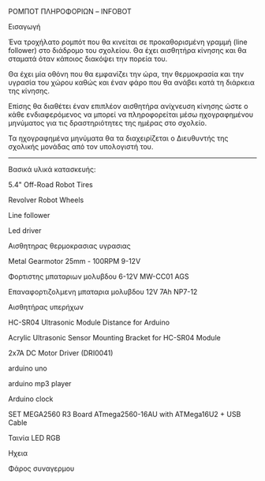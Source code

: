 ΡΟΜΠΟΤ ΠΛΗΡΟΦΟΡΙΩΝ – INFOBOT

Εισαγωγή

Ένα τροχήλατο ρομπότ που θα κινείται σε προκαθορισμένη γραμμή (line follower) στο διάδρομο του σχολείου. Θα έχει αισθητήρα κίνησης και θα σταματά όταν κάποιος διακόψει την πορεία του.

Θα έχει μία οθόνη που θα εμφανίζει την ώρα, την θερμοκρασία και την υγρασία του χώρου καθώς και έναν φάρο που θα ανάβει κατά τη διάρκεια της κίνησης.

Επίσης θα διαθέτει έναν επιπλέον αισθητήρα ανίχνευση κίνησης ώστε ο κάθε ενδιαφερόμενος να μπορεί να πληροφορείται μέσω ηχογραφημένου μηνύματος για τις δραστηριότητες της ημέρας στο σχολείο.

Τα ηχογραφημένα μηνύματα θα τα διαχειρίζεται ο Διευθυντής της σχολικής μονάδας από τον υπολογιστή του.

___________________________________________________________________________________________________________________

Βασικά υλικά κατασκευής:

5.4" Off-Road Robot Tires 

Revolver Robot Wheels 

Line follower

Led driver

Αισθητηρας θερμοκρασιας υγρασιας

Metal Gearmotor 25mm - 100RPM 9-12V

Φορτιστης μπαταριων μολυβδου 6-12V MW-CC01 AGS

Επαναφορτιζολμενη μπαταρια μολυβδου 12V 7Ah NP7-12

Αισθητήρας υπερήχων

HC-SR04 Ultrasonic Module Distance for Arduino

Acrylic Ultrasonic Sensor Mounting Bracket for HC-SR04 Module

2x7A DC Motor Driver (DRI0041)

arduino uno

arduino mp3 player

Arduino clock

SET MEGA2560 R3 Board ATmega2560-16AU with ATMega16U2 + USB Cable

Ταινία LED RGB

Ηχεια 

Φάρος συναγερμου



